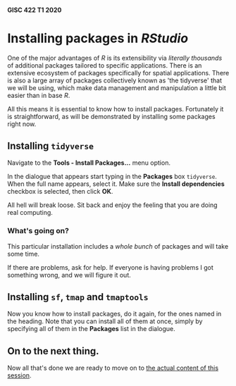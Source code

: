 #### GISC 422 T1 2020
# Installing packages in *RStudio*
One of the major advantages of *R* is its extensibility via *literally thousands* of additional packages tailored to specific applications. There is an extensive ecosystem of packages specifically for spatial applications. There is also a large array of packages collectively known as 'the tidyverse' that we will be using, which make data management and manipulation a little bit easier than in base *R*.

All this means it is essential to know how to install packages. Fortunately it is straightforward, as will be demonstrated by installing some packages right now.

## Installing `tidyverse`
Navigate to the **Tools - Install Packages...** menu option.

In the dialogue that appears start typing in the **Packages** box `tidyverse`. When the full name appears, select it. Make sure the **Install dependencies** checkbox is selected, then click **OK**.

All hell will break loose. Sit back and enjoy the feeling that you are doing real computing.

### What's going on?
This particular installation includes a *whole bunch* of packages and will take some time.

If there are problems, ask for help. If everyone is having problems I got something wrong, and we will figure it out.

## Installing `sf`, `tmap` and `tmaptools`
Now you know how to install packages, do it again, for the ones named in the heading. Note that you can install all of them at once, simply by specifying all of them in the **Packages** list in the dialogue.

## On to the next thing.
Now all that's done we are ready to move on to [the actual content of this session](03-simple-data-exploration.md).
